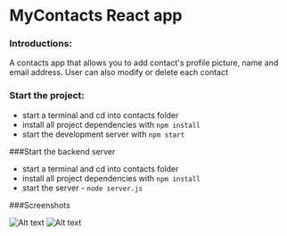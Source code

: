 # MyContacts React app


### Introductions: 
A contacts app that allows you to add contact's profile picture, name and email address. User can also modify or delete each contact

### Start the project:
* start a terminal and cd into contacts folder
* install all project dependencies with `npm install`
* start the development server with `npm start`

###Start the backend server
* start a terminal and cd into contacts folder
* install all project dependencies with `npm install`
* start the server - `node server.js`


###Screenshots

![Alt text](https://user-images.githubusercontent.com/1784187/31622544-9013c284-b251-11e7-8ba5-b2eed77ef2e6.png "Contacts list")
![Alt text](https://user-images.githubusercontent.com/1784187/31622547-90710aca-b251-11e7-843b-434a215fd596.png "Add new contact")
